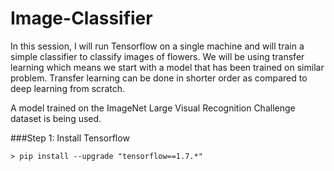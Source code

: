 # Image-Classifier

In this session, I will run Tensorflow on a single machine and will train a simple classifier to classify images of flowers.
We will be using transfer learning which means we start with a model that has been trained on similar problem. Transfer learning can be done in shorter order as compared to deep learning from scratch.

A model trained on the ImageNet Large Visual Recognition Challenge dataset is being used. 


###Step 1: Install Tensorflow
```
> pip install --upgrade "tensorflow==1.7.*"
```
